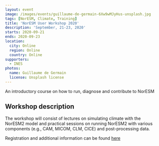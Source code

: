 ```yaml
---
layout: event
image: /images/events/guillaume-de-germain-6Xw9wMJyHus-unsplash.jpg
tags: [NorESM, Climate, Training]
title: 'NorESM User Workshop 2020'
description: 'September, 21-23, 2020'
starts: 2020-09-21
ends: 2020-09-23
location:
  city: Online
  region: Online
  country: Online
supporters:
  - INES
photos:
  name: Guillaume de Germain
  license: Unsplash license
---
```



An introductory course on how to run, diagnose and contribute to NorESM

## Workshop description

The workshop will consist of lectures on simulating climate with the NorESM2 model and practical sessions on running NorESM2 with various components (e.g., CAM, MICOM, CLM, CICE) and post-processing data.

Registration and additional information can be found [here](https://noresmhub.github.io/INES_workshop_2020/)

